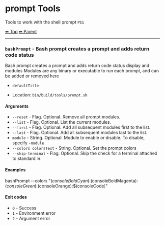 # prompt Tools

Tools to work with the shell prompt `PS1`

<!-- TEMPLATE header 2 -->
[⬅ Top](index.md) [⬅ Parent ](../index.md)
<hr />

### `bashPrompt` - Bash prompt creates a prompt and adds return code status

Bash prompt creates a prompt and adds return code status display and modules
Modules are any binary or executable to run each prompt, and can be added or removed here
- `defaultTitle`

- Location: `bin/build/tools/prompt.sh`

#### Arguments

- `--reset` - Flag. Optional. Remove all prompt modules.
- `--list` - Flag. Optional. List the current modules.
- `--first` - Flag. Optional. Add all subsequent modules first to the list.
- `--last` - Flag. Optional. Add all subsequent modules last to the list.
- `module` - String. Optional. Module to enable or disable. To disable, specify `-module`
- `--colors colorsText` - String. Optional. Set the prompt colors
- `--skip-terminal` - Flag. Optional. Skip the check for a terminal attached to standard in.

#### Examples

bashPrompt --colors "$(consoleBoldCyan):$(consoleBoldMagenta):$(consoleGreen):$(consoleOrange):$(consoleCode)"

#### Exit codes

- `0` - Success
- `1` - Environment error
- `2` - Argument error
